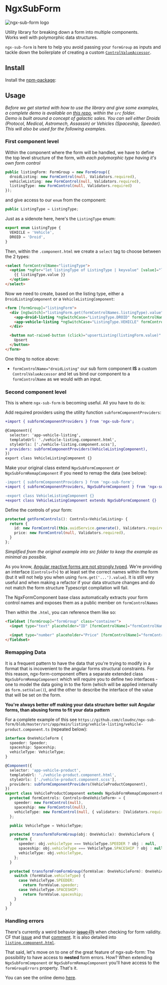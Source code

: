 # NgxSubForm

![ngx-sub-form logo](https://user-images.githubusercontent.com/4950209/53812385-45f48900-3f53-11e9-8687-b57cd335f26e.png)

Utility library for breaking down a form into multiple components.  
Works well with polymorphic data structures.

`ngx-sub-form` is here to help you avoid passing your `formGroup` as inputs and tackle down the boilerplate of creating a custom [`ControlValueAccessor`](https://angular.io/api/forms/ControlValueAccessor).

## Install

Install the [npm-package](https://www.npmjs.com/package/ngx-sub-form):

## Usage

_Before we get started with how to use the library and give some examples, a complete demo is available on [this repo](https://github.com/cloudnc/ngx-sub-form), within the `src` folder.  
Demo is built around a concept of galactic sales. You can sell either Droids (Protocol, Medical, Astromech, Assassin) or Vehicles (Spaceship, Speeder). This will also be used for the following examples_.

### First component level

Within the component where the form will be handled, we have to define the top level structure of the form, with _each
polymorphic type having it's own form control_

```ts
public listingForm: FormGroup = new FormGroup({
  droidListing: new FormControl(null, Validators.required),
  vehicleListing: new FormControl(null, Validators.required),
  listingType: new FormControl(null, Validators.required)
});
```

and give access to our `enum` from the component:

```ts
public ListingType = ListingType;
```

Just as a sidenote here, here's the `ListingType` enum:

```ts
export enum ListingType {
  VEHICLE = 'Vehicle',
  DROID = 'Droid',
}
```

Then, within the `.component.html` we create a `select` tag to choose between the 2 types:

```html
<select formControlName="listingType">
  <option *ngFor="let listingType of ListingType | keyvalue" [value]="listingType.value">
    {{ listingType.value }}
  </option>
</select>
```

Now we need to create, based on the listing type, either a `DroidListingComponent` or a `VehicleListingComponent`:

```html
<form [formGroup]="listingForm">
  <div [ngSwitch]="listingForm.get(formControlNames.listingType).value">
    <app-droid-listing *ngSwitchCase="ListingType.DROID" formControlName="droidListing"></app-droid-listing>
    <app-vehicle-listing *ngSwitchCase="ListingType.VEHICLE" formControlName="vehicleListing"></app-vehicle-listing>
  </div>

  <button mat-raised-button (click)="upsertListing(listingForm.value)" [disabled]="listingForm.invalid">
    Upsert
  </button>
</form>
```

One thing to notice above:

- `formControlName="droidListing"` our sub form component **IS** a custom `ControlValueAccessor` and let us bind our component to a `formControlName` as we would with an input.

### Second component level

This is where `ngx-sub-form` is becoming useful. All you have to do is:

Add required providers using the utility function `subformComponentProviders`:

```diff
+import { subformComponentProviders } from 'ngx-sub-form';

@Component({
  selector: 'app-vehicle-listing',
  templateUrl: './vehicle-listing.component.html',
  styleUrls: ['./vehicle-listing.component.scss'],
+ providers: subformComponentProviders(VehicleListingComponent),
})
export class VehicleListingComponent {}
```

Make your original class extend `NgxSubFormComponent` _or_ `NgxSubFormRemapComponent` if you need to remap the data (see below):

```diff
-import { subformComponentProviders } from 'ngx-sub-form';
+import { subformComponentProviders, NgxSubFormComponent } from 'ngx-sub-form';

-export class VehicleListingComponent {}
+export class VehicleListingComponent extends NgxSubFormComponent {}
```

Define the controls of your form:

```ts
protected getFormControls(): Controls<VehicleListing> {
  return {
    id: new FormControl(this.uuidService.generate(), Validators.required),
    price: new FormControl(null, Validators.required),
  }
};
```

_Simplified from the original example into src folder to keep the example as minimal as possible._

As you know, [Angular reactive forms are not strongly typed](https://github.com/angular/angular/issues/13721). We're providing an interface (`Controls<T>`) to at least set the correct names within the form (but it will not help you when using `form.get('...').value`). It is still very useful and when making a refactor if your data structure changes and do not match the form structure Typescript compilation will fail.

The NgxFormComponent base class automatically extracts your form control names and exposes them as a public member on `formControlNames`

Then within the `.html`, you can reference them like so:

```html
<fieldset [formGroup]="formGroup" class="container">
  <input type="text" placeholder="ID" [formControlName]="formControlNames.id" />

  <input type="number" placeholder="Price" [formControlName]="formControlNames.price" />
</fieldset>
```

### Remapping Data

It is a frequent pattern to have the data that you're trying to modify in a format that is incovenient to the angular
forms structural constraints. For this reason, ngx-form-component offers a separate extended class `NgxSubFormRemapComponent`
which will require you to define two interfaces - one to model the data going in to the form (which will be applied
internally as `form.setValue()`), and the other to describe the interface of the value that will be set on the form.

**You're always better off making your data structure better suit Angular forms, than abusing forms to fit your data pattern**

For a complete example of this see `https://github.com/cloudnc/ngx-sub-form/blob/master/src/app/main/listing/vehicle-listing/vehicle-product.component.ts` (repeated below):

```ts
interface OneVehicleForm {
  speeder: Speeder;
  spaceship: Spaceship;
  vehicleType: VehicleType;
}

@Component({
  selector: 'app-vehicle-product',
  templateUrl: './vehicle-product.component.html',
  styleUrls: ['./vehicle-product.component.scss'],
  providers: subformComponentProviders(VehicleProductComponent),
})
export class VehicleProductComponent extends NgxSubFormRemapComponent<OneVehicle, OneVehicleForm> {
  protected formControls: Controls<OneVehicleForm> = {
    speeder: new FormControl(null),
    spaceship: new FormControl(null),
    vehicleType: new FormControl(null, { validators: [Validators.required] }),
  };

  public VehicleType = VehicleType;

  protected transformToFormGroup(obj: OneVehicle): OneVehicleForm {
    return {
      speeder: obj.vehicleType === VehicleType.SPEEDER ? obj : null,
      spaceship: obj.vehicleType === VehicleType.SPACESHIP ? obj : null,
      vehicleType: obj.vehicleType,
    };
  }

  protected transformFromFormGroup(formValue: OneVehicleForm): OneVehicle {
    switch (formValue.vehicleType) {
      case VehicleType.SPEEDER:
        return formValue.speeder;
      case VehicleType.SPACESHIP:
        return formValue.spaceship;
    }
  }
}
```

### Handling errors

There's currently a weird behavior ~~[issue (?)](https://github.com/angular/angular/issues/18004)~~ when checking for form validity. CF that [issue](https://github.com/angular/angular/issues/18004) and that [comment](https://github.com/angular/angular/issues/18004#issuecomment-328806479). It is also detailed into [`listing.component.html`](https://github.com/cloudnc/ngx-sub-form/blob/master/src/app/main/listing/listing.component.html).

That said, let's move on to one of the great feature of ngx-sub-form: The possibility to have access to **nested** form errors. How? When extending `NgxSubFormComponent` or `NgxSubFormRemapComponent` you'll have access to the `formGroupErrors` property. That's it.

You can see the online demo [here](https://cloudnc.github.io/ngx-sub-form).
